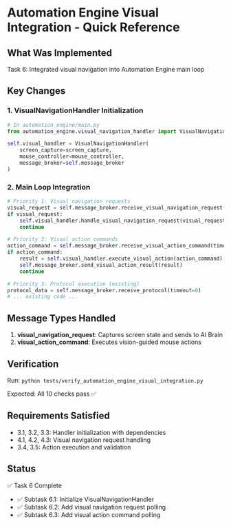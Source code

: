 # Automation Engine Visual Integration - Quick Reference

## What Was Implemented

Task 6: Integrated visual navigation into Automation Engine main loop

## Key Changes

### 1. VisualNavigationHandler Initialization
```python
# In automation_engine/main.py
from automation_engine.visual_navigation_handler import VisualNavigationHandler

self.visual_handler = VisualNavigationHandler(
    screen_capture=screen_capture,
    mouse_controller=mouse_controller,
    message_broker=self.message_broker
)
```

### 2. Main Loop Integration
```python
# Priority 1: Visual navigation requests
visual_request = self.message_broker.receive_visual_navigation_request(timeout=0)
if visual_request:
    self.visual_handler.handle_visual_navigation_request(visual_request)
    continue

# Priority 2: Visual action commands
action_command = self.message_broker.receive_visual_action_command(timeout=0)
if action_command:
    result = self.visual_handler.execute_visual_action(action_command)
    self.message_broker.send_visual_action_result(result)
    continue

# Priority 3: Protocol execution (existing)
protocol_data = self.message_broker.receive_protocol(timeout=0)
# ... existing code ...
```

## Message Types Handled

1. **visual_navigation_request**: Captures screen state and sends to AI Brain
2. **visual_action_command**: Executes vision-guided mouse actions

## Verification

Run: `python tests/verify_automation_engine_visual_integration.py`

Expected: All 10 checks pass ✅

## Requirements Satisfied

- 3.1, 3.2, 3.3: Handler initialization with dependencies
- 4.1, 4.2, 4.3: Visual navigation request handling
- 3.4, 3.5: Action execution and validation

## Status

✅ Task 6 Complete
- ✅ Subtask 6.1: Initialize VisualNavigationHandler
- ✅ Subtask 6.2: Add visual navigation request polling
- ✅ Subtask 6.3: Add visual action command polling
